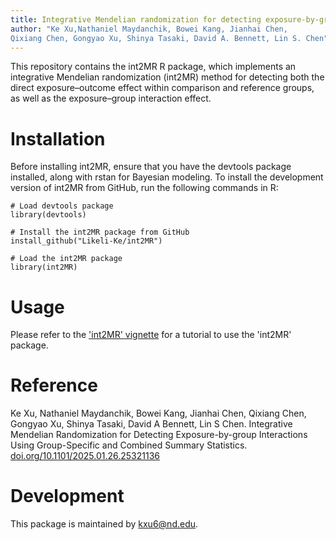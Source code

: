 ```yaml
---
title: Integrative Mendelian randomization for detecting exposure-by-group interactions using group-specific and combined summary statistics
author: "Ke Xu,Nathaniel Maydanchik, Bowei Kang, Jianhai Chen,
Qixiang Chen, Gongyao Xu, Shinya Tasaki, David A. Bennett, Lin S. Chen"
---
```


This repository contains the int2MR R package, which implements an integrative Mendelian randomization (int2MR) method for detecting both the direct exposure–outcome effect within comparison and reference groups, as well as the exposure–group interaction effect.

# Installation
Before installing int2MR, ensure that you have the devtools package installed, along with rstan for Bayesian modeling. To install the development version of int2MR from GitHub, run the following commands in R:

```
# Load devtools package
library(devtools)

# Install the int2MR package from GitHub
install_github("Likeli-Ke/int2MR")

# Load the int2MR package
library(int2MR)
```

# Usage

Please refer to the ['int2MR' vignette](https://github.com/Likeli-Ke/int2MR/blob/main/vignettes/int2MR.pdf) for a tutorial to use the 'int2MR' package.

# Reference
Ke Xu, Nathaniel Maydanchik, Bowei Kang, Jianhai Chen, Qixiang Chen, Gongyao Xu, Shinya Tasaki, David A Bennett, Lin S Chen. Integrative Mendelian Randomization for Detecting Exposure-by-group Interactions Using Group-Specific and Combined Summary Statistics.
[doi.org/10.1101/2025.01.26.25321136](https://doi.org/10.1101/2025.01.26.25321136
)

# Development

This package is maintained by [kxu6@nd.edu](kxu6@nd.edu).


